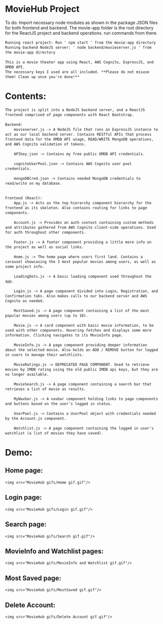 # MovieHub Project

To do:
    Import necessary node modules as shown in the package JSON files for both frontend and backend.
    The movie-app folder is the root directory for the ReactJS project and backend operations. run commands from there.
    
    Running react project: Run ' npm start ' from the movie-app directory
    Running backend NodeJS server: ' node backend/movieserver.js ' from the movie-app directory 

    This is a movie theater app using React, AWS Cognito, ExpressJS, and OMDB API.
    The necessary keys I used are all included. **Please do not misuse them! Clean up once you're done!**

# Contents: 
    The project is split into a NodeJS backend server, and a ReactJS frontend comprised of page components with React Bootstrap.

    Backend:
        movieserver.js -> A NodeJS file that runs an ExpressJS instance to act as our local backend server. Contains RESTful APIs that process frontend data for the OMDB API usage, READ/WRITE MongoDB operations, and AWS Cognito validation of tokens.
        
        APIkey.json -> Contains my free public OMDB API credentials.
        
        cognitoUserPool.json -> Contains AWS Cognito user pool credentials.
        
        mongoDBCred.json -> Contains needed MongoDB credentials to read/write on my database.


    Frontend (React):
        App.js -> Acts as the top hierarchy component hierarchy for the frontend as its skeleton. Also contains routing for links to page components.
        
        Account.js -> Provides an auth context containing custom methods and attributes gathered from AWS Cognito client-side operations. Used for auth throughout other components.
        
        Footer.js -> A footer component providing a little more info on the project as well as social links.
        
        Home.js -> The home page where users first land. Contains a carousel showcasing the 3 most popular movies among users, as well as some project info.
        
        LoadingDots.js -> A basic loading component used throughout the app.
        
        Login.js -> A page component divided into Login, Registration, and Confirmation tabs. Also makes calls to our backend server and AWS Cognito as needed.
        
        MostSaved.js -> A page component containing a list of the most popular movies among users (up to 10).
        
        Movie.js -> A card component with basic movie information, to be used with other components. Hovering fetches and displays some more information. Clicking navigates to its MovieInfo page.
        
        MovieInfo.js -> A page component providing deeper information about the selected movie. Also holds an ADD / REMOVE button for logged in users to manage their watchlists.
        
        MovieRatings.js -> DEPRECATED PAGE COMPONENT. Used to retrieve movies by IMDB rating using the old public IMDB api keys, but they are no longer available.
        
        MovieSearch.js -> A page component containing a search bar that retrieves a list of movie as results.

        MyNavbar.js -> A navbar component holding links to page components and buttons based on the user's logged in status.
        
        UserPool.js -> Contains a UserPool object with credentials needed by the Account.js component.
        
        Watchlist.js -> A page component containing the logged in user's watchlist (a list of movies they have saved).

# Demo: 

## Home page:
    <img src="MovieHub gifs/Home gif.gif"/> 
    
## Login page:
    <img src="MovieHub gifs/Login gif.gif"/> 
    
## Search page:
    <img src="MovieHub gifs/Search gif.gif"/> 
    
## MovieInfo and Watchlist pages:
    <img src="MovieHub gifs/MovieInfo and Watchlist gif.gif"/> 
    
## Most Saved page:
    <img src="MovieHub gifs/MostSaved gif.gif"/> 
    
## Delete Account:
    <img src="MovieHub gifs/Delete Account gif.gif"/> 


